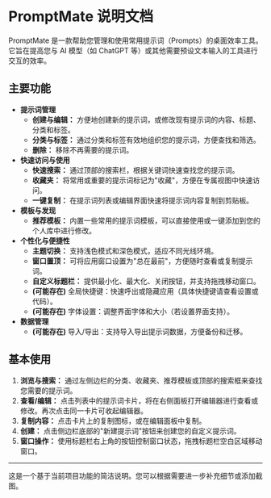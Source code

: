 # PromptMate 说明文档

PromptMate 是一款帮助您管理和使用常用提示词（Prompts）的桌面效率工具。它旨在提高您与 AI 模型（如 ChatGPT 等）或其他需要预设文本输入的工具进行交互的效率。

## 主要功能

*   **提示词管理**
    *   **创建与编辑：** 方便地创建新的提示词，或修改现有提示词的内容、标题、分类和标签。
    *   **分类与标签：** 通过分类和标签有效地组织您的提示词，方便查找和筛选。
    *   **删除：** 移除不再需要的提示词。
*   **快速访问与使用**
    *   **快速搜索：** 通过顶部的搜索栏，根据关键词快速查找您的提示词。
    *   **收藏夹：** 将常用或重要的提示词标记为"收藏"，方便在专属视图中快速访问。
    *   **一键复制：** 在提示词列表或编辑界面快速将提示词内容复制到剪贴板。
*   **模板与发现**
    *   **推荐模板：** 内置一些常用的提示词模板，可以直接使用或一键添加到您的个人库中进行修改。
*   **个性化与便捷性**
    *   **主题切换：** 支持浅色模式和深色模式，适应不同光线环境。
    *   **窗口置顶：** 可将应用窗口设置为"总在最前"，方便随时查看或复制提示词。
    *   **自定义标题栏：** 提供最小化、最大化、关闭按钮，并支持拖拽移动窗口。
    *   **(可能存在)** 全局快捷键：快速呼出或隐藏应用（具体快捷键请查看设置或代码）。
    *   **(可能存在)** 字体设置：调整界面字体和大小（若设置界面支持）。
*   **数据管理**
    *   **(可能存在)** 导入/导出：支持导入导出提示词数据，方便备份和迁移。

## 基本使用

1.  **浏览与搜索：** 通过左侧边栏的分类、收藏夹、推荐模板或顶部的搜索框来查找您需要的提示词。
2.  **查看/编辑：** 点击列表中的提示词卡片，将在右侧面板打开编辑器进行查看或修改。再次点击同一卡片可收起编辑器。
3.  **复制内容：** 点击卡片上的复制图标，或在编辑面板中复制。
4.  **创建：** 点击侧边栏底部的"新建提示词"按钮来创建您的自定义提示词。
5.  **窗口操作：** 使用标题栏右上角的按钮控制窗口状态，拖拽标题栏空白区域移动窗口。

---

这是一个基于当前项目功能的简洁说明。您可以根据需要进一步补充细节或添加截图。 